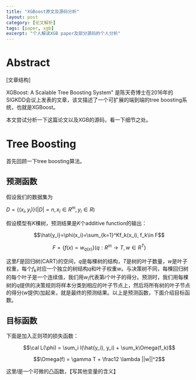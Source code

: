 ```yaml
---
title: "XGBoost原文及源码分析"
layout: post
category: [论文解析]
tags: [paper, xgb]
excerpt: "个人解读XGB paper及部分源码的个人分析"
---
```


# Abstract

[文章结构]

XGBoost: A Scalable Tree Boosting System" 是陈天奇博士在2016年的SIGKDD会议上发表的文章，该文描述了一个可扩展的端到端的tree boosting系统，也就是XGBoost。

本文尝试分析一下这篇论文以及XGB的源码，看一下细节之处。

# Tree Boosting

首先回顾一下tree boosting算法。

## 预测函数

假设我们的数据集为 

$D = \{(x_i,y_i)\}  (|D| = n,x_i \in R^m, y_i \in R)$

假设模型有$K$棵树，预测结果是$K$个additive function的输出：

$$\hat{y_i}=\phi(x_i)=\sum_{k=1}^Kf_k(x_i), f_k\in F​$$

$$F=\{f(x)=w_{q(x)}\}(q: R^m\to T, w\in R^T)​$$

这里$F​$是回归树(CART)的空间，$q​$是每棵树的结构，$T​$是树的叶子数量，$w​$是叶子权重，每个$f_k​$对应一个独立的树结构$q​$和叶子权重$w​$。与决策树不同，每棵回归树的每个叶子是一个连续值，我们用$w_i​$代表第$i​$个叶子的得分。预测时，我们用每棵树的$q​$提供的决策规则将样本分类到相应的叶子节点上，然后将所有树的叶子节点的得分($w​$提供)加起来，就是最终的预测结果。以上是预测函数，下面介绍目标函数。

## 目标函数

下面是加入正则项的损失函数：

$$\cal L(\phi) = \sum_i l(\hat{y_i}, y_i) + \sum_k\Omega(f_k)​$$

$$\Omega(f) = \gamma T + \frac12 \lambda ||w||^2​$$

这里$l$是一个可微的凸函数，【写其他变量的含义】

